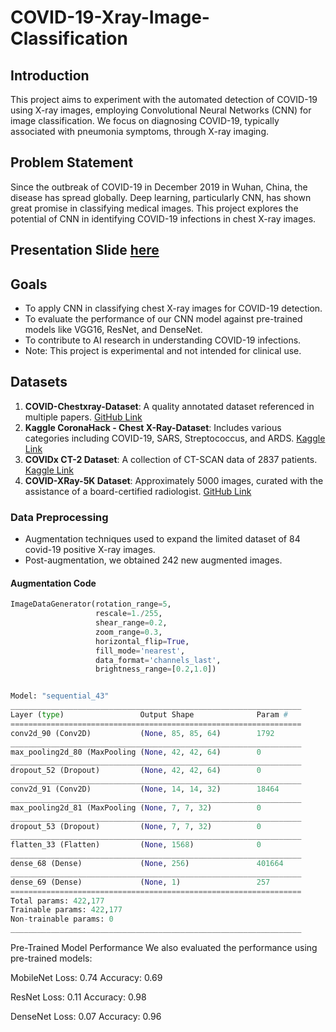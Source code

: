 # COVID-19-Xray-Image-Classification

## Introduction
This project aims to experiment with the automated detection of COVID-19 using X-ray images, employing Convolutional Neural Networks (CNN) for image classification. We focus on diagnosing COVID-19, typically associated with pneumonia symptoms, through X-ray imaging.

## Problem Statement
Since the outbreak of COVID-19 in December 2019 in Wuhan, China, the disease has spread globally. Deep learning, particularly CNN, has shown great promise in classifying medical images. This project explores the potential of CNN in identifying COVID-19 infections in chest X-ray images.

## Presentation Slide [here](https://github.com/Mithunjack/covid-19-xay-image-classification/blob/master/Presentaion_Slides.pdf)

## Goals
- To apply CNN in classifying chest X-ray images for COVID-19 detection.
- To evaluate the performance of our CNN model against pre-trained models like VGG16, ResNet, and DenseNet.
- To contribute to AI research in understanding COVID-19 infections.
- Note: This project is experimental and not intended for clinical use.

## Datasets
1. **COVID-Chestxray-Dataset**: A quality annotated dataset referenced in multiple papers. [GitHub Link](https://github.com/ieee8023/covid-chestxray-dataset)
2. **Kaggle CoronaHack - Chest X-Ray-Dataset**: Includes various categories including COVID-19, SARS, Streptococcus, and ARDS. [Kaggle Link](https://www.kaggle.com/praveengovi/coronahack-chest-xraydataset)
3. **COVIDx CT-2 Dataset**: A collection of CT-SCAN data of 2837 patients. [Kaggle Link](https://www.kaggle.com/hgunraj/covidxct)
4. **COVID-XRay-5K Dataset**: Approximately 5000 images, curated with the assistance of a board-certified radiologist. [GitHub Link](https://github.com/shervinmin/DeepCovid)

### Data Preprocessing
- Augmentation techniques used to expand the limited dataset of 84 covid-19 positive X-ray images.
- Post-augmentation, we obtained 242 new augmented images.

#### Augmentation Code
```python
ImageDataGenerator(rotation_range=5,    
                   rescale=1./255, 
                   shear_range=0.2, 
                   zoom_range=0.3, 
                   horizontal_flip=True, 
                   fill_mode='nearest', 
                   data_format='channels_last', 
                   brightness_range=[0.2,1.0])


Model: "sequential_43"
_________________________________________________________________
Layer (type)                 Output Shape              Param #   
=================================================================
conv2d_90 (Conv2D)           (None, 85, 85, 64)        1792      
_________________________________________________________________
max_pooling2d_80 (MaxPooling (None, 42, 42, 64)        0         
_________________________________________________________________
dropout_52 (Dropout)         (None, 42, 42, 64)        0         
_________________________________________________________________
conv2d_91 (Conv2D)           (None, 14, 14, 32)        18464     
_________________________________________________________________
max_pooling2d_81 (MaxPooling (None, 7, 7, 32)          0         
_________________________________________________________________
dropout_53 (Dropout)         (None, 7, 7, 32)          0         
_________________________________________________________________
flatten_33 (Flatten)         (None, 1568)              0         
_________________________________________________________________
dense_68 (Dense)             (None, 256)               401664    
_________________________________________________________________
dense_69 (Dense)             (None, 1)                 257       
=================================================================
Total params: 422,177
Trainable params: 422,177
Non-trainable params: 0
_________________________________________________________________

```

Pre-Trained Model Performance
We also evaluated the performance using pre-trained models:

MobileNet
Loss: 0.74
Accuracy: 0.69


ResNet
Loss: 0.11
Accuracy: 0.98


DenseNet
Loss: 0.07
Accuracy: 0.96

